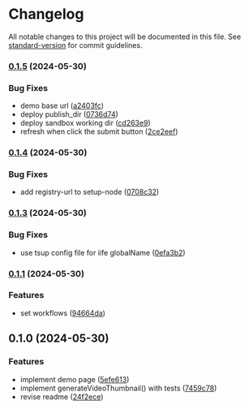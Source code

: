 # Changelog

All notable changes to this project will be documented in this file. See [standard-version](https://github.com/conventional-changelog/standard-version) for commit guidelines.

### [0.1.5](https://github.com/Gumball12/generate-video-dumbnail/compare/v0.1.4...v0.1.5) (2024-05-30)


### Bug Fixes

* demo base url ([a2403fc](https://github.com/Gumball12/generate-video-dumbnail/commit/a2403fce4ecf77bd9c484ae759ffb6a95ec6b77b))
* deploy publish_dir ([0736d74](https://github.com/Gumball12/generate-video-dumbnail/commit/0736d74568047404ef6005f01c50180cdde74e6d))
* deploy sandbox working dir ([cd263e9](https://github.com/Gumball12/generate-video-dumbnail/commit/cd263e928800e174f82909e7a82faba4091bafea))
* refresh when click the submit button ([2ce2eef](https://github.com/Gumball12/generate-video-dumbnail/commit/2ce2eefddc425f204bcf9549f2373e5c23f1b611))

### [0.1.4](https://github.com/Gumball12/generate-video-dumbnail/compare/v0.1.3...v0.1.4) (2024-05-30)


### Bug Fixes

* add registry-url to setup-node ([0708c32](https://github.com/Gumball12/generate-video-dumbnail/commit/0708c329a75addb26db8e0d7ff8ad960e9379392))

### [0.1.3](https://github.com/Gumball12/generate-video-dumbnail/compare/v0.1.1...v0.1.3) (2024-05-30)


### Bug Fixes

* use tsup config file for iife globalName ([0efa3b2](https://github.com/Gumball12/generate-video-dumbnail/commit/0efa3b232c22d769595b849c94d2078bcf1207a0))

### [0.1.1](https://github.com/Gumball12/generate-video-dumbnail/compare/v0.1.0...v0.1.1) (2024-05-30)


### Features

* set workflows ([94664da](https://github.com/Gumball12/generate-video-dumbnail/commit/94664daae1b3fd056371df5f0245a420836da8af))

## 0.1.0 (2024-05-30)


### Features

* implement demo page ([5efe613](https://github.com/Gumball12/generate-video-dumbnail/commit/5efe61320d2fa5ab79de6c003a0b26c1858bd43e))
* implement generateVideoThumbnail() with tests ([7459c78](https://github.com/Gumball12/generate-video-dumbnail/commit/7459c783e27aa0a5b8c11f26af06547badd6ede8))
* revise readme ([24f2ece](https://github.com/Gumball12/generate-video-dumbnail/commit/24f2ece47922d489a3a4fa1b8662e2ca26d69d1c))
